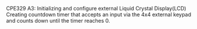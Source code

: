 CPE329 A3:
Initializing and configure external Liquid Crystal Display(LCD)
Creating countdown timer that accepts an input via the 4x4 external keypad
and counts down until the timer reaches 0.
